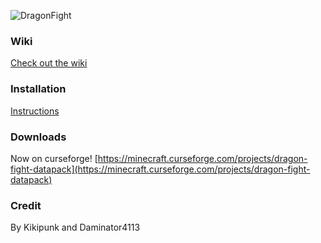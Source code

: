 ![DragonFight](http://mapmaking.fr/datapack/image/dragonfighttext.png)

### Wiki
[Check out the wiki](https://github.com/kikipunk/DragonFight-DataPack/wiki)

### Installation 
[Instructions](https://github.com/kikipunk/DragonFight-DataPack/wiki/Installation)

### Downloads
Now on curseforge! [https://minecraft.curseforge.com/projects/dragon-fight-datapack](https://minecraft.curseforge.com/projects/dragon-fight-datapack)

### Credit
By Kikipunk and Daminator4113
